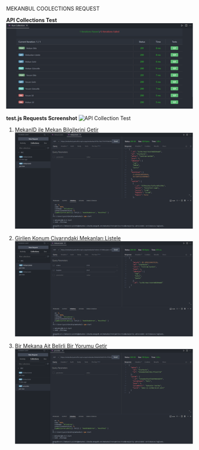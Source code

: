 MEKANBUL COOLECTIONS REQUEST

**API Collections Test**
![API Collection Test](/images/test.png)

**test.js Requests Screenshot**
![API Collection Test](/images/terminal_test.png.png)

1. [MekanID ile Mekan Bilgilerini Getir](https://mekanbul.yasinciftci.repl.co/api/mekanlar/637bc74a27761970dd3b9ad4)
![MekanID ile Mekan Bilgilerini Getir](/images/mekanlar.png)

2. [Girilen Konum Civarındaki Mekanları Listele](https://mekanbul.yasinciftci.repl.co/api/mekanlar?enlem=37.8&boylam=35.4)
![Girilen Konum Civarındaki Mekanları Listele](/images/enlem%26boylam.png)

3. [Bir Mekana Ait Belirli Bir Yorumu Getir](https://mekanbul.yasinciftci.repl.co/api/mekanlar/636e0e454d37d1c7f32e573d/yorumlar/636e0e4f4a5f560706818d79)
![Bir Mekana Ait Belirli Bir Yorumu Getir](/images/yorumlar.png)
